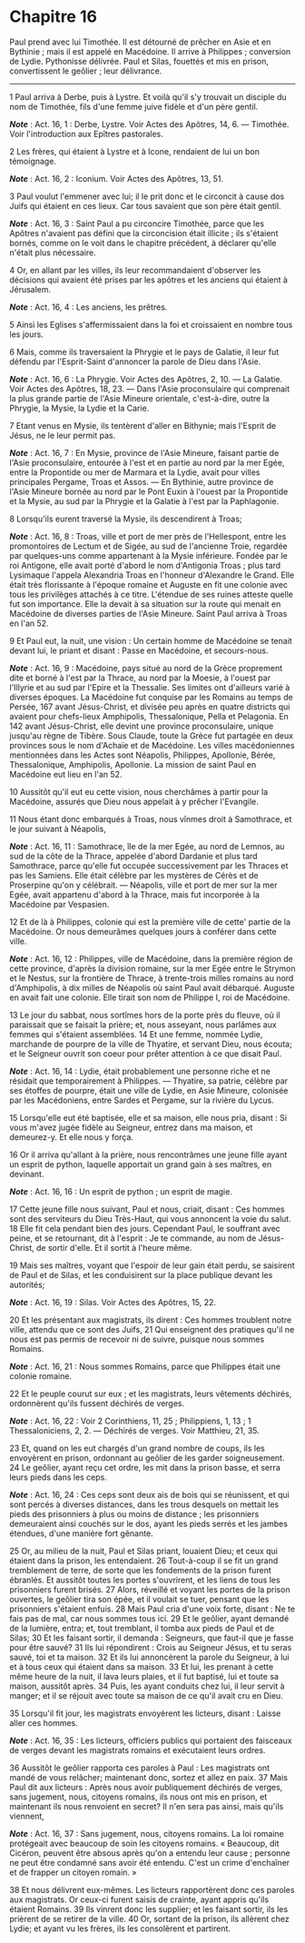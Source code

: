 # Chapitre 16

Paul prend avec lui Timothée.
Il est détourné de prêcher en Asie et en Bythinie ; mais il est appelé en Macédoine.
Il arrive à Philippes ; conversion de Lydie.
Pythonisse délivrée.
Paul et Silas, fouettés et mis en prison, convertissent le geôlier ; leur délivrance.

***

1 Paul arriva à Derbe, puis à Lystre. Et voilà qu'il s'y trouvait un disciple du nom de Timothée, fils d'une femme juive fidèle et d'un père gentil.

***Note*** :  Act. 16, 1 : Derbe, Lystre. Voir Actes des Apôtres, 14, 6. ― Timothée. Voir l'introduction aux Epîtres pastorales.

2 Les frères, qui étaient à Lystre et à Icone, rendaient de lui un bon témoignage.

***Note*** :  Act. 16, 2 : Iconium. Voir Actes des Apôtres, 13, 51.

3 Paul voulut l'emmener avec lui; il le prit donc et le circoncit à cause dos Juifs qui étaient en ces lieux. Car tous savaient que son père était gentil.

***Note*** :  Act. 16, 3 : Saint Paul a pu circoncire Timothée, parce que les Apôtres n'avaient pas défini que la circoncision était illicite ; ils s'étaient bornés, comme on le voit dans le chapitre précédent, à déclarer qu'elle n'était plus nécessaire.

4 Or, en allant par les villes, ils leur recommandaient d'observer les décisions qui avaient été prises par les apôtres et les anciens qui étaient à Jérusalem.

***Note*** :  Act. 16, 4 : Les anciens, les prêtres.

5 Ainsi les Eglises s'affermissaient dans la foi et croissaient en nombre tous les jours.


6 Mais, comme ils traversaient la Phrygie et le pays de Galatie, il leur fut défendu par l'Esprit-Saint d'annoncer la parole de Dieu dans l'Asie.

***Note*** :  Act. 16, 6 : La Phrygie. Voir Actes des Apôtres, 2, 10. ― La Galatie. Voir Actes des Apôtres, 18, 23. ― Dans l'Asie proconsulaire qui comprenait la plus grande partie de l'Asie Mineure orientale, c'est-à-dire, outre la Phrygie, la Mysie, la Lydie et la Carie.

7 Etant venus en Mysie, ils tentèrent d'aller en Bithynie; mais l'Esprit de Jésus, ne le leur permit pas.

***Note*** :  Act. 16, 7 : En Mysie, province de l'Asie Mineure, faisant partie de l'Asie proconsulaire, entourée à l'est et en partie au nord par la mer Egée, entre la Propontide ou mer de Marmara et la Lydie, avait pour villes principales Pergame, Troas et Assos. ― En Bythinie, autre province de l'Asie Mineure bornée au nord par le Pont Euxin à l'ouest par la Propontide et la Mysie, au sud par la Phrygie et la Galatie à l'est par la Paphlagonie.

8 Lorsqu'ils eurent traversé la Mysie, ils descendirent à Troas;

***Note*** :  Act. 16, 8 : Troas, ville et port de mer près de l'Hellespont, entre les promontoires de Lectum et de Sigée, au sud de l'ancienne Troie, regardée par quelques-uns comme appartenant à la Mysie inférieure. Fondée par le roi Antigone, elle avait porté d'abord le nom d'Antigonia Troas ; plus tard Lysimaque l'appela Alexandria Troas en l'honneur d'Alexandre le Grand. Elle était très florissante à l'époque romaine et Auguste en fit une colonie avec tous les privilèges attachés à ce titre. L'étendue de ses ruines atteste quelle fut son importance. Elle la devait à sa situation sur la route qui menait en Macédoine de diverses parties de l'Asie Mineure. Saint Paul arriva à Troas en l'an 52.


9 Et Paul eut, la nuit, une vision : Un certain homme de Macédoine se tenait devant lui, le priant et disant : Passe en Macédoine, et secours-nous.

***Note*** :  Act. 16, 9 : Macédoine, pays situé au nord de la Grèce proprement dite et borné à l'est par la Thrace, au nord par la Moesie, à l'ouest par l'Illyrie et au sud par l'Epire et la Thessalie. Ses limites ont d'ailleurs varié à diverses époques. La Macédoine fut conquise par les Romains au temps de Persée, 167 avant Jésus-Christ, et divisée peu après en quatre districts qui avaient pour chefs-lieux Amphipolis, Thessalonique, Pella et Pelagonia. En 142 avant Jésus-Christ, elle devint une province proconsulaire, unique jusqu'au règne de Tibère. Sous Claude, toute la Grèce fut partagée en deux provinces sous le nom d'Achaïe et de Macédoine. Les villes macédoniennes mentionnées dans les Actes sont Néapolis, Philippes, Apollonie, Bérée, Thessalonique, Amphipolis, Apollonie. La mission de saint Paul en Macédoine eut lieu en l'an 52.

10 Aussitôt qu'il eut eu cette vision, nous cherchâmes à partir pour la Macédoine, assurés que Dieu nous appelait à y prêcher l'Evangile.


11 Nous étant donc embarqués à Troas, nous vînmes droit à Samothrace, et le jour suivant à Néapolis,

***Note*** :  Act. 16, 11 : Samothrace, île de la mer Egée, au nord de Lemnos, au sud de la côte de la Thrace, appelée d'abord Dardanie et plus tard Samothrace, parce qu'elle fut occupée successivement par les Thraces et pas les Samiens. Elle était célèbre par les mystères de Cérès et de Proserpine qu'on y célébrait. ― Néapolis, ville et port de mer sur la mer Egée, avait appartenu d'abord à la Thrace, mais fut incorporée à la Macédoine par Vespasien.

12 Et de là à Philippes, colonie qui est la première ville de cette' partie de la Macédoine. Or nous demeurâmes quelques jours à conférer dans cette ville.

***Note*** :  Act. 16, 12 : Philippes, ville de Macédoine, dans la première région de cette province, d'après la division romaine, sur la mer Egée entre le Strymon et le Nestus, sur la frontière de Thrace, à trente-trois milles romains au nord d'Amphipolis, à dix milles de Néapolis où saint Paul avait débarqué. Auguste en avait fait une colonie. Elle tirait son nom de Philippe I, roi de Macédoine.


13 Le jour du sabbat, nous sortîmes hors de la porte près du fleuve, où il paraissait que se faisait la prière; et, nous asseyant, nous parlâmes aux femmes qui s'étaient assemblées. 14 Et une femme, nommée Lydie, marchande de pourpre de la ville de Thyatire, et servant Dieu, nous écouta; et le Seigneur ouvrit son coeur pour prêter attention à ce que disait Paul.

***Note*** :  Act. 16, 14 : Lydie, était probablement une personne riche et ne résidait que temporairement à Philippes. ― Thyatire, sa patrie, célèbre par ses étoffes de pourpre, était une ville de Lydie, en Asie Mineure, colonisée par les Macédoniens, entre Sardes et Pergame, sur la rivière du Lycus.

15 Lorsqu'elle eut été baptisée, elle et sa maison, elle nous pria, disant : Si vous m'avez jugée fidèle au Seigneur, entrez dans ma maison, et demeurez-y. Et elle nous y força.


16 Or il arriva qu'allant à la prière, nous rencontrâmes une jeune fille ayant un esprit de python, laquelle apportait un grand gain à ses maîtres, en devinant.

***Note*** :  Act. 16, 16 : Un esprit de python ; un esprit de magie.

17 Cette jeune fille nous suivant, Paul et nous, criait, disant : Ces hommes sont des serviteurs du Dieu Très-Haut, qui vous annoncent la voie du salut. 18 Elle fit cela pendant bien des jours. Cependant Paul, le souffrant avec peine, et se retournant, dit à l'esprit : Je te commande, au nom de Jésus-Christ, de sortir d'elle. Et il sortit à l'heure même.


19 Mais ses maîtres, voyant que l'espoir de leur gain était perdu, se saisirent de Paul et de Silas, et les conduisirent sur la place publique devant les autorités;

***Note*** :  Act. 16, 19 : Silas. Voir Actes des Apôtres, 15, 22.

20 Et les présentant aux magistrats, ils dirent : Ces hommes troublent notre ville, attendu que ce sont des Juifs, 21 Qui enseignent des pratiques qu'il ne nous est pas permis de recevoir ni de suivre, puisque nous sommes Romains.

***Note*** :  Act. 16, 21 : Nous sommes Romains, parce que Philippes était une colonie romaine.

22 Et le peuple courut sur eux ; et les magistrats, leurs vêtements déchirés, ordonnèrent qu'ils fussent déchirés de verges.

***Note*** :  Act. 16, 22 : Voir 2 Corinthiens, 11, 25 ; Philippiens, 1, 13 ; 1 Thessaloniciens, 2, 2. ― Déchirés de verges. Voir Matthieu, 21, 35.

23 Et, quand on les eut chargés d'un grand nombre de coups, ils les envoyèrent en prison, ordonnant au geôlier de les garder soigneusement. 24 Le geôlier, ayant reçu cet ordre, les mit dans la prison basse, et serra leurs pieds dans les ceps.

***Note*** :  Act. 16, 24 : Ces ceps sont deux ais de bois qui se réunissent, et qui sont percés à diverses distances, dans les trous desquels on mettait les pieds des prisonniers à plus ou moins de distance ; les prisonniers demeuraient ainsi couchés sur le dos, ayant les pieds serrés et les jambes étendues, d'une manière fort gênante.


25 Or, au milieu de la nuit, Paul et Silas priant, louaient Dieu; et ceux qui étaient dans la prison, les entendaient. 26 Tout-à-coup il se fit un grand tremblement de terre, de sorte que les fondements de la prison furent ébranlés. Et aussitôt toutes les portes s'ouvrirent, et les liens de tous les prisonniers furent brisés. 27 Alors, réveillé et voyant les portes de la prison ouvertes, le geôlier tira son épée, et il voulait se tuer, pensant que les prisonniers s'étaient enfuis. 28 Mais Paul cria d'une voix forte, disant : Ne te fais pas de mal, car nous sommes tous ici. 29 Et le geôlier, ayant demandé de la lumière, entra; et, tout tremblant, il tomba aux pieds de Paul et de Silas; 30 Et les faisant sortir, il demanda : Seigneurs, que faut-il que je fasse pour être sauvé? 31 Ils lui répondirent : Crois au Seigneur Jésus, et tu seras sauvé, toi et ta maison. 32 Et ils lui annoncèrent la parole du Seigneur, à lui et à tous ceux qui étaient dans sa maison. 33 Et lui, les prenant à cette même heure de la nuit, il
lava leurs plaies, et il fut baptisé, lui et toute sa maison, aussitôt après. 34 Puis, les ayant conduits chez lui, il leur servit à manger; et il se réjouit avec toute sa maison de ce qu'il avait cru en Dieu.


35 Lorsqu'il fit jour, les magistrats envoyèrent les licteurs, disant : Laisse aller ces hommes.

***Note*** :  Act. 16, 35 : Les licteurs, officiers publics qui portaient des faisceaux de verges devant les magistrats romains et exécutaient leurs ordres.

36 Aussitôt le geôlier rapporta ces paroles à Paul : Les magistrats ont mandé de vous relâcher; maintenant donc, sortez et allez en paix. 37 Mais Paul dit aux licteurs : Après nous avoir publiquement déchirés de verges, sans jugement, nous, citoyens romains, ils nous ont mis en prison, et maintenant ils nous renvoient en secret? Il n'en sera pas ainsi, mais qu'ils viennent,

***Note*** :  Act. 16, 37 : Sans jugement, nous, citoyens romains. La loi romaine protégeait avec beaucoup de soin les citoyens romains. « Beaucoup, dit Cicéron, peuvent être absous après qu'on a entendu leur cause ; personne ne peut être condamné sans avoir été entendu. C'est un crime d'enchaîner et de frapper un citoyen romain. »

38 Et nous délivrent eux-mêmes. Les licteurs rapportèrent donc ces paroles aux magistrats. Or ceux-ci furent saisis de crainte, ayant appris qu'ils étaient Romains. 39 Ils vinrent donc les supplier; et les faisant sortir, ils les prièrent de se retirer de la ville. 40 Or, sortant de la prison, ils allèrent chez Lydie; et ayant vu les frères, ils les consolèrent et partirent.

